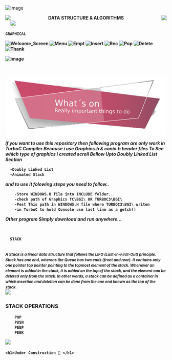 ![image](https://github.com/godkingjay/godkingjay/blob/master/assets/borderseparator.gif)
<div align="center">
  <img src="https://github.com/godkingjay/godkingjay/blob/master/assets/animated-flame-01.gif" height="50px" align="left"/>
  <span align="middle"><strong>DATA STRUCTURE & ALGORITHMS<strong></span>
  <img src="https://github.com/godkingjay/godkingjay/blob/master/assets/animated-flame-01.gif" height="50px" align="right"/>
</div>

    
<img src="https://github.com/godkingjay/godkingjay/blob/master/assets/borderseparator.gif"/>

   
    GRAPHICAL
![Welcome_Screen](https://user-images.githubusercontent.com/126388812/222220779-0f0ff929-4f95-4b14-8e91-c3caf869076c.png)
![Menu](https://user-images.githubusercontent.com/126388812/222221096-fec1c8da-d69d-48cc-bf06-a57ed248b6c9.png)
![Empt](https://user-images.githubusercontent.com/126388812/222221162-6e316e71-c3b7-49ff-801a-552f57df92d6.png)
![Insert](https://user-images.githubusercontent.com/126388812/222221208-1cd1ae5e-3286-4bba-9a08-d3eea457f064.png)
![Rec](https://user-images.githubusercontent.com/126388812/222221256-f5f0dee1-4807-4466-a1c8-11b6b334a5e9.png)
![Pop](https://user-images.githubusercontent.com/126388812/222221287-f415f623-15eb-461b-bb19-848c4c11a53b.png)
![Delete](https://user-images.githubusercontent.com/126388812/222221318-32dcfe9d-de42-4198-86ab-61e97516f064.png)
![Thank](https://user-images.githubusercontent.com/126388812/222221335-840d8f10-691d-45f8-a478-60620f8c5751.png)


![image](https://user-images.githubusercontent.com/126388812/221423381-f346dff0-d13c-4651-a1a2-e217789cea74.png)

 <br/><br/>
    <img src="https://github.com/AJAX-Codder/DSA/blob/main/image-removebg-preview%20(3).png"/>

  
   <i>if you want to use this repository then following program are only work in TurboC Compiler Because i use Graphics.h & conio.h header files <b>To See which type of graphics i created scroll Bellow Upto Doubly Linked List Section</b></i>
      
      -Doubly Linked List
      -Animated Stack
 <i>and to use it folowing steps you need to follow..</i>
        
        -Store WINDOWS.H file into INCLUDE folder..
        -check path of Graphics TC\BGI\ OR TURBOC3\BGI\
        -Pest This path in WINDOWS.H file where TURBOC3\BGI\ writen
        -in TurboC to hold Console use last line as a getch()
  <i>Other program Simply download and run anywhere...</i>
    
<br/>
<div>
  
  
      STACK
  <br/>
  <small><i>
    A Stack is a linear data structure that follows the LIFO (Last-In-First-Out) principle. Stack has one end, whereas the Queue has two ends (front and rear). It contains only one pointer top pointer pointing to the topmost element of the stack. Whenever an element is added in the stack, it is added on the top of the stack, and the element can be deleted only from the stack. In other words, a stack can be defined as a container in which insertion and deletion can be done from the one end known as the top of the stack.
    </i></small>
  <br/>
  <img src="https://user-images.githubusercontent.com/126388812/221423832-c42b7eed-d348-4489-9dfd-9947a5dfade6.png" />
   
  <h3>STACK OPERATIONS</h3>
  
  
        POP
        PUSH
        PEEP
        PEEK
  
  
  <img src="https://user-images.githubusercontent.com/126388812/221424239-bd428b9b-2e5a-4755-b437-770c233bda59.png"/>
    
</div>

    
    <h1>Under Construction 🚧 </h1>

